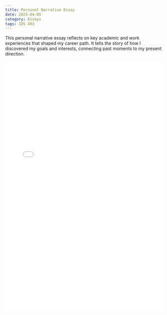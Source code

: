 ```yaml
---
title: Personal Narrative Essay
date: 2025-04-05
category: Essays
tags: IDS 493
---
```


This personal narrative essay reflects on key academic and work experiences that shaped my career path. It tells the story of how I discovered my goals and interests, connecting past moments to my present direction.

<embed src="/files/Personal Narrative Essay.pdf" type="application/pdf" width="100%" height="800px">
